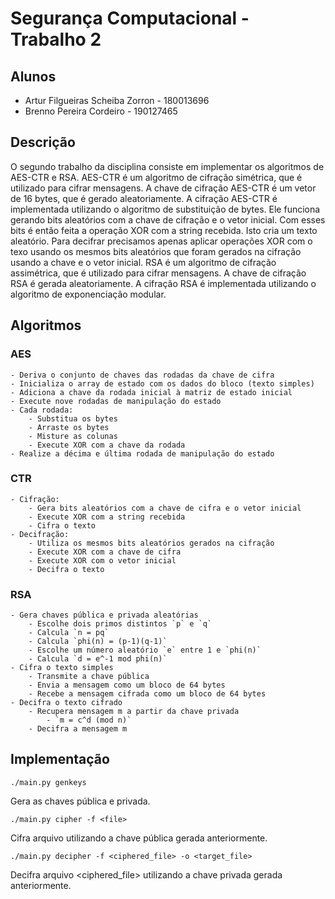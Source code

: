 # Segurança Computacional - Trabalho 2

## Alunos

- Artur Filgueiras Scheiba Zorron - 180013696
- Brenno Pereira Cordeiro - 190127465

## Descrição

O segundo trabalho da disciplina consiste em implementar os algoritmos de AES-CTR e RSA. AES-CTR é um algoritmo de cifração simétrica, que é utilizado para cifrar mensagens. A chave de cifração AES-CTR é um vetor de 16 bytes, que é gerado aleatoriamente. A cifração AES-CTR é implementada utilizando o algoritmo de substituição de bytes. Ele funciona gerando bits aleatórios com a chave de cifração e o vetor inicial. Com esses bits é então feita a operação XOR com a string recebida. Isto cria um texto aleatório. Para decifrar precisamos apenas aplicar operações XOR com o texo usando os mesmos bits aleatórios que foram gerados na cifração usando a chave e o vetor inicial. RSA é um algoritmo de cifração assimétrica, que é utilizado para cifrar mensagens. A chave de cifração RSA é gerada aleatoriamente. A cifração RSA é implementada utilizando o algoritmo de exponenciação modular.

## Algoritmos

### AES

    - Deriva o conjunto de chaves das rodadas da chave de cifra
    - Inicializa o array de estado com os dados do bloco (texto simples)
    - Adiciona a chave da rodada inicial à matriz de estado inicial
    - Execute nove rodadas de manipulação do estado
    - Cada rodada:
        - Substitua os bytes
        - Arraste os bytes
        - Misture as colunas
        - Execute XOR com a chave da rodada
    - Realize a décima e última rodada de manipulação do estado

### CTR

    - Cifração:
        - Gera bits aleatórios com a chave de cifra e o vetor inicial
        - Execute XOR com a string recebida
        - Cifra o texto
    - Decifração:
        - Utiliza os mesmos bits aleatórios gerados na cifração
        - Execute XOR com a chave de cifra
        - Execute XOR com o vetor inicial
        - Decifra o texto


### RSA

    - Gera chaves pública e privada aleatórias
        - Escolhe dois primos distintos `p` e `q`
        - Calcula `n = pq`
        - Calcula `phi(n) = (p-1)(q-1)`
        - Escolhe um número aleatório `e` entre 1 e `phi(n)`
        - Calcula `d = e^-1 mod phi(n)`
    - Cifra o texto simples
        - Transmite a chave pública
        - Envia a mensagem como um bloco de 64 bytes
        - Recebe a mensagem cifrada como um bloco de 64 bytes
    - Decifra o texto cifrado
        - Recupera mensagem m a partir da chave privada 
            - `m = c^d (mod n)`
        - Decifra a mensagem m

## Implementação

`./main.py genkeys`

Gera as chaves pública e privada.

`./main.py cipher -f <file>`

Cifra arquivo <file> utilizando a chave pública gerada anteriormente.

`./main.py decipher -f <ciphered_file> -o <target_file>`

Decifra arquivo <ciphered_file> utilizando a chave privada gerada anteriormente.
